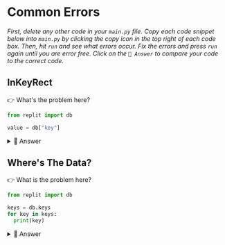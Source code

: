 # Common Errors

*First, delete any other code in your `main.py` file. Copy each code snippet below into `main.py` by clicking the copy icon in the top right of each code box. Then, hit `run` and see what errors occur. Fix the errors and press `run` again until you are error free. Click on the `👀 Answer` to compare your code to the correct code.*

## InKeyRect

👉 What's the problem here?


```python
from replit import db

value = db["key"]
```

<details> <summary> 👀 Answer </summary>

The key 'key' doesn't exist in the database. Let's use a `try except` to catch it. 

`pass` is a line of code that tells the program ' don't worry about this just yet, no need to do anything'. 

I've used it here to avoid crashing the program by leaving a blank line after `except`.  I'd probably return to this later and replace the pass with a proper error message.

```python
from replit import db

try:
  value = db["key"]
except:
  pass
```

</details>

## Where's The Data?

👉 What is the problem here?
```python
from replit import db

keys = db.keys
for key in keys:
  print(key)
```

<details> <summary> 👀 Answer </summary>

The code would output the names of all the keys, but not the data.

We'll change the print statement a little and include the 'Get key value' from the database menu. I've used a nice little fString technique here too.

```python
from replit import db

keys = db.keys()
for key in keys:
  print(f"{key}: {db[key]}")
```
</details>

